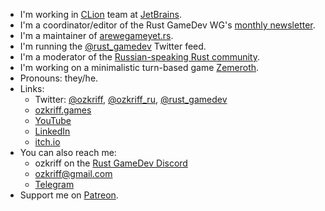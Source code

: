 <!-- markdownlint-disable first-line-heading -->

- I'm working in [CLion] team at [JetBrains].
- I'm a coordinator/editor of the Rust GameDev WG's [monthly newsletter].
- I'm a maintainer of [arewegameyet.rs].
- I'm running the [@rust_gamedev] Twitter feed.
- I'm a moderator of the [Russian-speaking Rust community].
- I'm working on a minimalistic turn-based game [Zemeroth].
- Pronouns: they/he.
- Links:
  - Twitter:
    [@ozkriff](https://twitter.com/ozkriff),
    [@ozkriff_ru](https://twitter.com/ozkriff_ru),
    [@rust_gamedev](https://twitter.com/rust_gamedev)
  - [ozkriff.games](https://ozkriff.games)
  - [YouTube](https://youtube.com/c/andreylesnikov/videos)
  - [LinkedIn](https://linkedin.com/in/ozkriff)
  - [itch.io](https://ozkriff.itch.io)
- You can also reach me:
  - ozkriff on the [Rust GameDev Discord](https://discord.gg/yNtPTb2)
  - ozkriff@gmail.com
  - [Telegram](https://t.me/ozkriff)
- Support me on [Patreon](https://patreon.com/ozkriff).

[CLion]: https://www.jetbrains.com/clion/
[JetBrains]: https://jetbrains.com
[Zemeroth]: https://github.com/ozkriff/zemeroth
[Russian-speaking Rust community]: https://rust-lang.ru
[@rust_gamedev]: https://twitter.com/rust_gamedev
[arewegameyet.rs]: https://arewegameyet.rs
[monthly newsletter]: https://rust-gamedev.github.io
